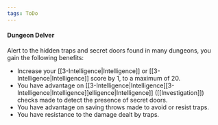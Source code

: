 ```yaml
---
tags: ToDo
---
```


#### Dungeon Delver

Alert to the hidden traps and secret doors found in many dungeons, you gain the following benefits:

-   Increase your [[3-Intelligence|Intelligence]] or [[3-Intelligence|Intelligence]] score by 1, to a maximum of 20.
-   You have advantage on [[3-Intelligence|Intelligence[[3-Intelligence|Intelligence]]elligence|Intelligence]] ([[Investigation]]) checks made to detect the presence of secret doors.
-   You have advantage on saving throws made to avoid or resist traps.
-   You have resistance to the damage dealt by traps.